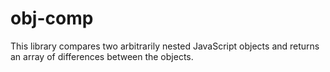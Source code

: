 # obj-comp

This library compares two arbitrarily nested JavaScript objects and returns
an array of differences between the objects. 
